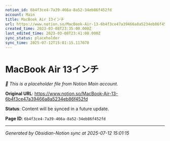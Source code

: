 ```yaml
---
notion_id: 6b4f3ce4-7a39-466a-8a52-34eb86f452fd
account: Main
title: MacBook Air 13インチ
url: https://www.notion.so/MacBook-Air-13-6b4f3ce47a39466a8a5234eb86f452fd
created_time: 2023-03-08T23:35:00.000Z
last_edited_time: 2023-03-08T23:41:00.000Z
sync_status: placeholder
sync_time: 2025-07-12T15:01:15.117070
---
```


# MacBook Air 13インチ

*🔄 This is a placeholder file from Notion Main account.*

**Original URL**: https://www.notion.so/MacBook-Air-13-6b4f3ce47a39466a8a5234eb86f452fd

**Status**: Content will be synced in a future update.

**Page ID**: `6b4f3ce4-7a39-466a-8a52-34eb86f452fd`

---

*Generated by Obsidian-Notion sync at 2025-07-12 15:01:15*
